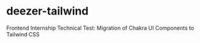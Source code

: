 # deezer-tailwind
Frontend Internship Technical Test: Migration of Chakra UI Components to Tailwind CSS
